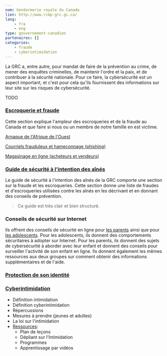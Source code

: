 ```yaml
---
nom: Gendarmerie royale du Canada
lien: http://www.rcmp-grc.gc.ca/
lang:
    - fra
    - eng
type: gouvernement-canadien
partenaires: []
categories:
    - fraude
    - cyberintimidation
---
```

La GRC a, entre autre, pour mandat de faire de la prévention au crime, de mener des enquêtes criminelles, de maintenir l'ordre et la paix, et de contribuer à la sécurité nationale. Pour ce faire, la cybersécurité est un aspect important, et c'est pour cela qu'ils fournissent des informations sur leur site sur les risques de cybersécurité.

TODO

### [Escroquerie et fraude](http://www.rcmp-grc.gc.ca/scams-fraudes/index-fra.htm)
Cette section explique l'ampleur des escroqueries et de la fraude au Canada et que faire si nous ou un membre de notre famille en est victime.

[Arnaque de l'Afrique de l'Ouest](http://www.rcmp-grc.gc.ca/scams-fraudes/west-ouest-africa-fra.htm)

[Courriels frauduleux et hameçonnage (phishing)](http://www.rcmp-grc.gc.ca/scams-fraudes/phishing-fra.htm)

[Magasinage en ligne (acheteurs et vendeurs)](http://www.rcmp-grc.gc.ca/scams-fraudes/shop-magasinage-fra.htm)

### [Guide de sécurité à l'intention des aînés](http://www.rcmp-grc.gc.ca/fr/guide-securite-a-lintention-des-aines#a7)
Le guide de sécurité à l'intention des aînés de la GRC comporte une section sur la fraude et les escroqueries. Cette section donne une liste de fraudes et d'escroqueries utilisées contre les aînés en les décrivant et en donnant des conseils de prévention.
> Ce guide est très clair et bien structuré.

### Conseils de sécurité sur Internet
Ils offrent des conseils de sécurité en ligne pour [les parents](http://bc.rcmp-grc.gc.ca/ViewPage.action?languageId=4&siteNodeId=2077&contentId=21690) ainsi que pour [les adolescents](http://bc.rcmp-grc.gc.ca/ViewPage.action?languageId=4&siteNodeId=2077&contentId=37103). Pour les adolescents, ils donnent des comportements sécuritaires à adopter sur Internet. Pour les parents, ils donnent des sujets de cybersécurité à aborder avec leur enfant et donnent des conseils pour surveiller l'activité de son enfant en ligne. Ils donnent également les mêmes ressources aux deux groupes sur comment obtenir des informations supplémentaires et de l'aide.

### [Protection de son identité](http://www.rcmp-grc.gc.ca/scams-fraudes/id-theft-vol-fra.htm)


### [Cyberintimidation](http://www.rcmp-grc.gc.ca/cycp-cpcj/bull-inti/index-fra.htm)
* Définition intimidation
* Définition cyberintimidation  
* Répercussions
* Mesures à prendre (jeunes et adultes)
* La loi sur l'intimidation
* [Ressources](http://www.rcmp-grc.gc.ca/cycp-cpcj/bull-inti/bullres-resinti-fra.htm):
    * Plan de leçons
    * Dépliant sur l'Intimidation
    * Programmes
    * Apprentissage par vidéos
